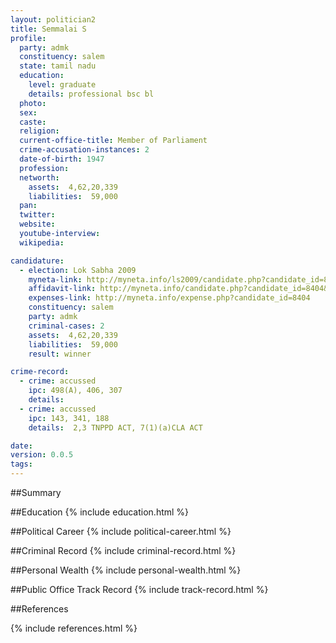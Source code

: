 ```yaml
---
layout: politician2
title: Semmalai S
profile: 
  party: admk
  constituency: salem
  state: tamil nadu
  education: 
    level: graduate
    details: professional bsc bl
  photo: 
  sex: 
  caste: 
  religion: 
  current-office-title: Member of Parliament
  crime-accusation-instances: 2
  date-of-birth: 1947
  profession: 
  networth: 
    assets:  4,62,20,339
    liabilities:  59,000
  pan: 
  twitter: 
  website: 
  youtube-interview: 
  wikipedia: 

candidature: 
  - election: Lok Sabha 2009
    myneta-link: http://myneta.info/ls2009/candidate.php?candidate_id=8404
    affidavit-link: http://myneta.info/candidate.php?candidate_id=8404&scan=original
    expenses-link: http://myneta.info/expense.php?candidate_id=8404
    constituency: salem 
    party: admk
    criminal-cases: 2
    assets:  4,62,20,339
    liabilities:  59,000
    result: winner 

crime-record: 
  - crime: accussed
    ipc: 498(A), 406, 307
    details:    
  - crime: accussed
    ipc: 143, 341, 188
    details:  2,3 TNPPD ACT, 7(1)(a)CLA ACT  

date: 
version: 0.0.5
tags: 
---
```

##Summary


##Education
{% include education.html %}


##Political Career
{% include political-career.html %}


##Criminal Record
{% include criminal-record.html %}


##Personal Wealth
{% include personal-wealth.html %}


##Public Office Track Record
{% include track-record.html %}


##References


{% include references.html %}